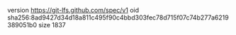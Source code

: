 version https://git-lfs.github.com/spec/v1
oid sha256:8ad9427d34d18a811c495f90c4bbd303fec78d715f07c74b277a6219389051b0
size 1837
